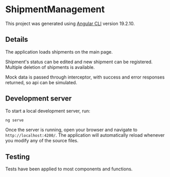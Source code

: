 # ShipmentManagement

This project was generated using [Angular CLI](https://github.com/angular/angular-cli) version 19.2.10.

## Details
The application loads shipments on the main page.

Shipment's status can be edited and new shipment can be registered. Multiple deletion of shipments is available.

Mock data is passed through interceptor, with success and error responses returned, so api can be simulated.

## Development server

To start a local development server, run:

```bash
ng serve
```

Once the server is running, open your browser and navigate to `http://localhost:4200/`. The application will automatically reload whenever you modify any of the source files.


## Testing

Tests have been applied to most components and functions.
